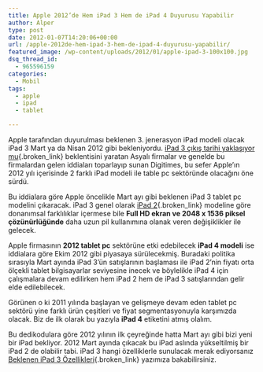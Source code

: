 ```yaml
---
title: Apple 2012’de Hem iPad 3 Hem de iPad 4 Duyurusu Yapabilir
author: Alper
type: post
date: 2012-01-07T14:20:06+00:00
url: /apple-2012de-hem-ipad-3-hem-de-ipad-4-duyurusu-yapabilir/
featured_image: /wp-content/uploads/2012/01/apple-ipad-3-100x100.jpg
dsq_thread_id:
  - 965596159
categories:
  - Mobil
tags:
  - apple
  - ipad
  - tablet

---
```

Apple tarafından duyurulması beklenen 3. jenerasyon iPad modeli olacak iPad 3 Mart ya da Nisan 2012 gibi bekleniyordu. [iPad 3 çıkış tarihi yaklaşıyor mu][1]{.broken_link} beklentisini yaratan Asyalı firmalar ve genelde bu firmalardan gelen iddiaları toparlayıp sunan Digitimes, bu sefer Apple&#8217;ın 2012 yılı içerisinde 2 farklı iPad modeli ile table pc sektöründe olacağını öne sürdü.

Bu iddialara göre Apple öncelikle Mart ayı gibi beklenen iPad 3 tablet pc modelini çıkaracak. iPad 3 genel olarak [iPad 2][2]{.broken_link} modeline göre donanımsal farklılıklar içermese bile **Full HD ekran ve 2048 x 1536 piksel çözünürlüğünde** daha uzun pil kullanımına olanak veren değişiklikler ile gelecek.

Apple firmasının **2012 tablet pc** sektörüne etki edebilecek **iPad 4 modeli** ise iddialara göre Ekim 2012 gibi piyasaya sürülecekmiş. Buradaki politika sırasıyla Mart ayında iPad 3&#8217;ün satışlarının başlaması ile iPad 2&#8217;nin fiyatı orta ölçekli tablet bilgisayarlar seviyesine inecek ve böylelikle iPad 4 için çalışmalara devam edilirken hem iPad 2 hem de iPad 3 satışlarından gelir elde edilebilecek.

Görünen o ki 2011 yılında başlayan ve gelişmeye devam eden tablet pc sektörü yine farklı ürün çeşitleri ve fiyat segmentasyonuyla karşımızda olacak. Biz de ilk olarak bu yazıyla **iPad 4** etiketini atmış olalım.

Bu dedikodulara göre 2012 yılının ilk çeyreğinde hatta Mart ayı gibi bizi yeni bir iPad bekliyor. 2012 Mart ayında çıkacak bu iPad aslında yükseltilmiş bir iPad 2 de olabilir tabi. iPad 3 hangi özelliklerle sunulacak merak ediyorsanız [Beklenen iPad 3 Özellikleri][3]{.broken_link} yazımıza bakabilirsiniz.

 [1]: https://www.murekkep.org/ipad-3-cikis-tarihi-yaklasiyor-mu-7303 "iPad 3 çıkış tarihi"
 [2]: https://www.murekkep.org/apple-ipad-2-ozellikleri-5112 "Apple iPad 2 özellikleri"
 [3]: https://www.murekkep.org/beklenen-apple-ipad-3-ozellikleri-6694 "iPad 3 özellikleri"